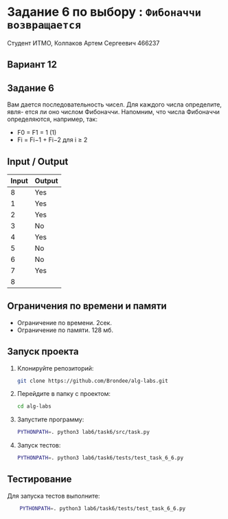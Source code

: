 # Задание 6 по выбору : `Фибоначчи возвращается`

Студент ИТМО, Колпаков Артем Сергеевич 466237

## Вариант 12

## Задание 6

Вам дается последовательность чисел. Для каждого числа определите, явля-
ется ли оно числом Фибоначчи. Напомним, что числа Фибоначчи определяются,
например, так:

- F0 = F1 = 1 (1)
- Fi = Fi−1 + Fi−2 для i ≥ 2

## Input / Output

| Input | Output |
| ----- | ------ |
| 8     | Yes    |
| 1     | Yes    |
| 2     | Yes    |
| 3     | No     |
| 4     | Yes    |
| 5     | No     |
| 6     | No     |
| 7     | Yes    |
| 8     |        |

## Ограничения по времени и памяти

- Ограничение по времени. 2сек.
- Ограничение по памяти. 128 мб.

## Запуск проекта

1. Клонируйте репозиторий:
   ```bash
   git clone https://github.com/Brondee/alg-labs.git
   ```
2. Перейдите в папку с проектом:
   ```bash
   cd alg-labs
   ```
3. Запустите программу:

   ```bash
   PYTHONPATH=. python3 lab6/task6/src/task.py
   ```

4. Запуск тестов:

   ```bash
   PYTHONPATH=. python3 lab6/task6/tests/test_task_6_6.py

   ```

## Тестирование

Для запуска тестов выполните:

```bash
    PYTHONPATH=. python3 lab6/task6/tests/test_task_6_6.py
```
